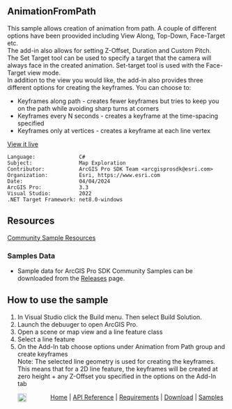 ## AnimationFromPath

<!-- TODO: Write a brief abstract explaining this sample -->
This sample allows creation of animation from path. A couple of different options have been proovided including View Along, Top-Down, Face-Target etc.  
The add-in also allows for setting Z-Offset, Duration and Custom Pitch.  
The Set Target tool can be used to specify a target that the camera will always face in the created animation. Set-target tool is used with the Face-Target view mode.  
In addition to the view you would like, the add-in also provides three different options for creating the keyframes. You can choose to:  
- Keyframes along path - creates fewer keyframes but tries to keep you on the path    while avoiding sharp turns at corners  
- Keyframes every N seconds - creates a keyframe at the time-spacing specified  
- Keyframes only at vertices - creates a keyframe at each line vertex  
  


<a href="https://pro.arcgis.com/en/pro-app/sdk/" target="_blank">View it live</a>

<!-- TODO: Fill this section below with metadata about this sample-->
```
Language:              C#
Subject:               Map Exploration
Contributor:           ArcGIS Pro SDK Team <arcgisprosdk@esri.com>
Organization:          Esri, https://www.esri.com
Date:                  04/04/2024
ArcGIS Pro:            3.3
Visual Studio:         2022
.NET Target Framework: net8.0-windows
```

## Resources

[Community Sample Resources](https://github.com/Esri/arcgis-pro-sdk-community-samples#resources)

### Samples Data

* Sample data for ArcGIS Pro SDK Community Samples can be downloaded from the [Releases](https://github.com/Esri/arcgis-pro-sdk-community-samples/releases) page.  

## How to use the sample
<!-- TODO: Explain how this sample can be used. To use images in this section, create the image file in your sample project's screenshots folder. Use relative url to link to this image using this syntax: ![My sample Image](FacePage/SampleImage.png) -->
1. In Visual Studio click the Build menu. Then select Build Solution.
2. Launch the debuuger to open ArcGIS Pro.  
3. Open a scene or map view and a line feature class  
4. Select a line feature  
5. On the Add-In tab choose options under Animation from Path group and create keyframes  
Note: The selected line geometry is used for creating the keyframes. This means that  for a 2D line feature, the keyframes will be created at zero height + any Z-Offset you  specified in the options on the Add-In tab  
  

<!-- End -->

&nbsp;&nbsp;&nbsp;&nbsp;&nbsp;&nbsp;<img src="https://esri.github.io/arcgis-pro-sdk/images/ArcGISPro.png"  alt="ArcGIS Pro SDK for Microsoft .NET Framework" height = "20" width = "20" align="top"  >
&nbsp;&nbsp;&nbsp;&nbsp;&nbsp;&nbsp;&nbsp;&nbsp;&nbsp;&nbsp;&nbsp;&nbsp;
[Home](https://github.com/Esri/arcgis-pro-sdk/wiki) | <a href="https://pro.arcgis.com/en/pro-app/latest/sdk/api-reference" target="_blank">API Reference</a> | [Requirements](https://github.com/Esri/arcgis-pro-sdk/wiki#requirements) | [Download](https://github.com/Esri/arcgis-pro-sdk/wiki#installing-arcgis-pro-sdk-for-net) | <a href="https://github.com/esri/arcgis-pro-sdk-community-samples" target="_blank">Samples</a>
